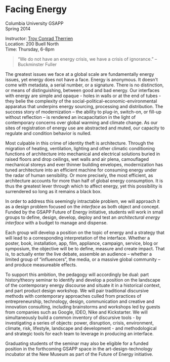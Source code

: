 # Facing Energy

Columbia University GSAPP  
Spring 2014  

Instructor: [Troy Conrad Therrien](mailto:tct2003@columbia.edu)  
Location: 200 Buell North  
Time: Thursday, 6-8pm  

>	“We do not have an energy crisis, we have a crisis of ignorance.”
	–Buckminster Fuller

The greatest issues we face at a global scale are fundamentally energy issues, yet energy does not have a face. Energy is anonymous. It doesn't come with metadata, a serial number, or a signature. There is no distinction, or means of distinguishing, between good and bad energy. Our interfaces with energy are simple and opaque - holes in walls or at the end of tubes - they belie the complexity of the social-political-economic-environmental apparatus that underpins energy sourcing, processing and distribution. The success story of modernization – the ability to plug-in, switch-on, or fill-up without reflection – is rendered an incapacitation in the light of contemporary concerns over global warming and climate change. As our sites of registration of energy use are abstracted and muted, our capacity to regulate and condition behavior is nulled.

Most culpable in this crime of identity theft is architecture. Through the migration of heating, ventilation, lighting and other climatic conditioning functions of architecture into mechanical and electrical solutions buried in raised floors and drop ceilings, wet walls and air plena, camouflaged mechanical storeys and ever thinner building envelopes, modernization has tuned architecture into an efficient machine for consuming energy under the radar of human sensibility. Or more precisely, the most efficient, as architecture accounts for more than half of global energy consumption. It is thus the greatest lever through which to affect energy, yet this possibility is surrendered so long as it remains a black box.

In order to address this seemingly intractable problem, we will approach it as a design problem focused on the _interface_ as both object and concept. Funded by the GSAPP Future of Energy initiative, students will work in small groups to define, design, develop, deploy and test an _architectural energy interface_ with a budget to manage and dispense.

Each group will develop a position on the topic of energy and a strategy that will lead to a corresponding interpretation of the interface. Whether a poster, book, installation, app, film, appliance, campaign, service, blog or symposium, the objective will be to define, measure and create impact. That is, to actually enter the live debate, assemble an audience – whether a limited group of “influencers”, the media, or a massive global community – and produce measureable effects.

To support this ambition, the pedagogy will accordingly be dual: part history/theory seminar to identify and develop a position on the landscape of the contemporary energy discourse and situate it in a historical context, and part product design workshop. We will pair traditional discursive methods with contemporary approaches culled from practices of entrepreneurship, technology, design, communication and creative and innovation consulting, including brainstorms and workshops led by guests from companies such as Google, IDEO, Nike and Kickstarter. We will simultaneously build a common inventory of discursive tools - by investigating a series of objects: power, disruption, crisis, environment, climate, risk, lifestyle, landscape and development - and methodological and strategic tools for each team to leverage in producing an interface.

Graduating students of the seminar may also be eligible for a funded position in the forthcoming GSAPP space in the art-design-technology incubator at the New Museum as part of the Future of Energy initiative.
